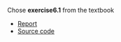 Chose **exercise6.1** from the textbook

- [Report](https://www.zybuluo.com/zhousiyuan12138/note/1003359)
- [Source code](https://github.com/zhousiyuan12138/compuational_physics_N2015301020051/blob/master/Exercise%2011/%E4%BB%A3%E7%A0%81.py)




